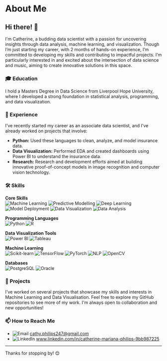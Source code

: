 # About Me

## Hi there! 👋
I'm Catherine, a budding data scientist with a passion for uncovering insights through data analysis, machine learning, and visualization. Though I’m just starting my career, with 2 months of hands-on experience, I’m committed to developing my skills and contributing to impactful projects. I'm particularly interested in and excited about the intersection of data science and music, aiming to create innovative solutions in this space.

### 🎓 Education
I hold a Masters Degree in Data Science from Liverpool Hope University, where I developed a strong foundation in statistical analysis, programming, and data visualization.

### 💼 Experience
I've recently started my career as an associate data scientist, and I've already worked on projects that involve:

- **Python:** Used these languages to clean, analyze, and model insurance data.
- **Data Visualization:** Performed EDA and created dashboards using Power BI to understand the insurance data.
- **Research:** Research and development efforts aimed at building innovative proof-of-concept models in image recognition and computer vision technology.

### 🛠️ Skills
**Core Skills** <br>
![Machine Learning](https://img.shields.io/badge/Machine_Learning-3776AB?style=for-the-badge&logo=python&logoColor=white)
![Predictive Modelling](https://img.shields.io/badge/Predictive_Modelling-FF6F00?style=for-the-badge&logo=tableau&logoColor=white)
![Deep Learning](https://img.shields.io/badge/Deep_Learning-FF5733?style=for-the-badge&logo=tensorflow&logoColor=white)
![Model Deployment](https://img.shields.io/badge/Model_Deployment-117A65?style=for-the-badge&logo=docker&logoColor=white)
![Data Visualization](https://img.shields.io/badge/Data_Visualization-F2C811?style=for-the-badge&logo=powerbi&logoColor=black)
![Data Analysis](https://img.shields.io/badge/Data_Analysis-007ACC?style=for-the-badge&logo=visualstudio&logoColor=white)

**Programming Languages** <br>
![Python](https://img.shields.io/badge/Python-3776AB?style=for-the-badge&logo=python&logoColor=white)
![R](https://img.shields.io/badge/R-276DC3?style=for-the-badge&logo=r&logoColor=white)

**Data Visualization Tools** <br>
![Power BI](https://img.shields.io/badge/Power_BI-F2C811?style=for-the-badge&logo=powerbi&logoColor=black)
![Tableau](https://img.shields.io/badge/Tableau-E97627?style=for-the-badge&logo=tableau&logoColor=white)
 
**Machine Learning** <br>
![Scikit-learn](https://img.shields.io/badge/Scikit--learn-F7931E?style=for-the-badge&logo=scikit-learn&logoColor=white)
![TensorFlow](https://img.shields.io/badge/TensorFlow-FF6F00?style=for-the-badge&logo=tensorflow&logoColor=white)
![PyTorch](https://img.shields.io/badge/PyTorch-EE4C2C?style=for-the-badge&logo=pytorch&logoColor=white)
![NLP](https://img.shields.io/badge/NLP-3776AB?style=for-the-badge&logo=python&logoColor=white)
![OpenCV](https://img.shields.io/badge/OpenCV-5C3EE8?style=for-the-badge&logo=opencv&logoColor=white)

**Databases** <br>
![PostgreSQL](https://img.shields.io/badge/PostgreSQL-316192?style=for-the-badge&logo=postgresql&logoColor=white)
![Oracle](https://img.shields.io/badge/Oracle-F80000?style=for-the-badge&logo=oracle&logoColor=white)

### 🌟 Projects
I've worked on several projects that showcase my skills and interests in Machine Learning and Data Visualisation.
Feel free to explore my GitHub repositories to see more of my work. I'm always open to collaboration and new opportunities!

### 📫 How to Reach Me
- ![Email](https://img.shields.io/badge/Email-D14836?style=for-the-badge&logo=gmail&logoColor=white) cathy.philips247@gmail.com
- ![LinkedIn](https://img.shields.io/badge/LinkedIn-0077B5?style=for-the-badge&logo=linkedin&logoColor=white) www.linkedin.com/in/catherine-mariana-philips-9bb987225
  
---

Thanks for stopping by! 😊
